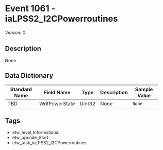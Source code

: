 # Event 1061 - iaLPSS2_I2CPowerroutines
###### Version: 0

## Description
None

## Data Dictionary
|Standard Name|Field Name|Type|Description|Sample Value|
|---|---|---|---|---|
|TBD|WdfPowerState|UInt32|None|`None`|

## Tags
* etw_level_Informational
* etw_opcode_Start
* etw_task_iaLPSS2_I2CPowerroutines
